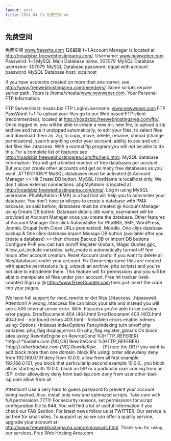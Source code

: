 ```yaml
---
layout: post
title: 2014-04-13-免费空间.md
---
```


## 免费空间

免费空间
www.freewha.com 126邮箱 f~1
Account Manager is located at http://noadsbiz.freewebhostingarea.com/.
Username: www.newweber.com
Password: f~1
MySQL Main Database name: 307079 
MySQL Database username: 307079 
MySQL Database password: equal with account password 
MySQL Database host: localhost 


If you have accounts created on more than one server, see http://www.freewebhostingarea.com/members/.
Some scripts require server path. Yours is /home/vhosts/www.newweber.com.
Your Personal FTP Information:

FTP Server/Host:
noads.biz
FTP Login/Username:
www.newweber.com
FTP PassWord:
f~1
To upload your files go to our Web based FTP client (recommended), located at http://noadsbiz.freewebhostingarea.com/ftp/.
Once logged in, you will be able to create a new dir, new file, to upload a zip archive and have it unzipped automatically, to edit your files, to select files and download them as .zip, to copy, move, delete, rename, chmod (change permissions), search anything under your account, ability to see and edit dot files like .htaccess. With a normal ftp program you will not be able to do this.
For a complete list of features see http://noadsbiz.freewebhostingarea.com/ftp/help.html.
MySQL database Information:
You will get a limited number of free databases per account. But you can create other accounts and get as many free databases as you want.
ATTENTION!!! MySQL databases must be activated @ Account Manager >> Hit Create DB button.
MySQL HostName is localhost only. We don't allow external connections.
phpMyAdmin is located at http://noadsbiz.freewebhostingarea.com/pma/. Log in using MySQL username.
PhpMyAdmin (PMA) is a tool that will help you to administer your database. You don't have privileges to create a database with PMA because, as said before, databases must be created @ Account Manager using Create DB button.
Database details (db name, username) will be provided at Account Manager once you create the database.
Other features at Account Manager
One click Autoinstaller for PhpBB3, SMF, WordPress, Joomla, Drupal (with Clean URLs preenabled), Moodle.
One click database backup & One click database import
Manage DB button (available after you create a database) >> then choose Backup DB or Import DB buttons
Configure PHP
you can turn on/off Register Globals, Magic Quotes gpc, Allow_url_include variables.
safe_mode is automatically turned off few hours after account creation.
Reset Account
useful if you want to delete all files/databases under your account.
Fix Ownership
some files are created with apache permissions (e.g. unpack an archive, php scripts) and you're not able to edit/delete them. This feature will fix permissions and you will be able to manipulate all files under your account.
Free hit tracker (web counter)
Sign up @ http://www.1FreeCounter.com then just insert the code into your pages.


We have full support for mod_rewrite or dot files (.htaccess, .htpasswd).
Attention!! A wrong .htaccess file can block your site and instead you will see a
500 internal server error.
With .htaccess you're able to set custom error pages.
ErrorDocument 404 /404.html
ErrorDocument 403 /403.html
404.html - not found errors
403.html - forbidden errors
enable indexes using:
Options +Indexes
IndexOptions FancyIndexing
turn on/off php variables:
php_flag display_errors On
php_flag register_globals On
block sites using:
RewriteEngine on
RewriteCond %{HTTP_REFERER} ^http://.*badsite\.com [NC,OR]
RewriteCond %{HTTP_REFERER} ^http://.*otherbadsite\.com [NC]
RewriteRule .* - [F]
note the OR if you want to add block more than one domain.
block IPs using:
order allow,deny
deny from 192.168.0.101
deny from 10.0.0.
allow from all
first example 192.168.0.101, you block that particular ip
second example 10.0.0., you block all ips starting with 10.0.0.
block an ISP or a particular user coming from an ISP:
order allow,deny
deny from bad-isp.com
deny from user.other-bad-isp.com
allow from all


Attention!! Use a very hard to guess password to prevent your account being hacked. Also, install only new and optimized scripts. Take care with full permissions 777!!! For security reasons, set permissions for script configuration file to 644.
You will find a lot of useful information if you check our FAQ Section.
For latest news follow us at TWITTER.
Our service is ad free for small sites. To support us so we can offer a quality service, upgrade your account at http://www.freewebhostingarea.com/removeads.html.
Thank you for using our services,
Free Web Hosting Area.com



